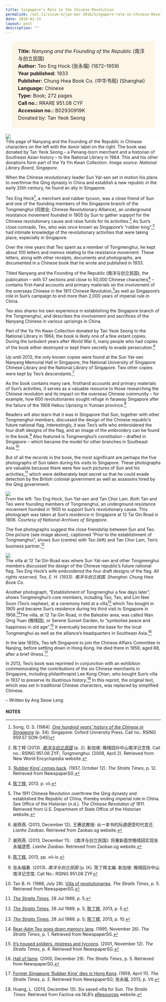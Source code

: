 ```yaml
---
title: Singapore’s Role in the Chinese Revolution
permalink: /vol-11/issue-4/jan-mar-2016/Singapore-role-in-Chinese-Revolution
date: 2016-01-31
layout: post
description: ""
---
```

<span style="background-colour: #fdf5e6; padding: 20px; margin: 20px; background:#fdf5e6; display:block; font-size:1rem; line-height:1.5rem;"> 
	<b>Title:</b> <i>Nanyang and the Founding of the Republic </i>(南洋与创立民国)<br>
	<b>Author:</b> Teo Eng Hock (张永福)
(1872–1959)<br>
<b>Year published:</b> 1933<br>
<b>Publisher:</b> Chung Hwa Book Co. (中华书局) 
(Shanghai)<br>
<b>Language:</b> Chinese<br>
<b>Type:</b> Book; 272 pages<br>
<b>Call no.:</b> RRARE 951.08 CYF<br>
<b>Accession no.:</b> B02930919K<br>
Donated by:</b> Tan Yeok Seong
	</span>
	
<img src="/images/vol-11-issue-4/sg-role-in-chinese-revolution/R1.JPG">
<div style="background-color: white;">Title page of Nanyang and the Founding of the Republic in Chinese characters on the left with the donor label on the right. The book was donated by Tan Yeok Seong – a Penang-born merchant and a historian of Southeast Asian history – to the National Library in 1964. This and his other donations form part of the Ya Yin Kwan Collection. <i>Image source: National Library Board, Singapore.</i></div>

When the Chinese revolutionary leader Sun Yat-sen set in motion his plans to overthrow the Qing dynasty in China and establish a new republic in the early 20th century, he found an ally in Singapore.

Teo Eng Hock[^1], a merchant and rubber tycoon, was a close friend of Sun and one of the founding members of the Singapore branch of the Tongmenghui (同盟会; Chinese Revolutionary Alliance), an underground resistance movement founded in 1905 by Sun to gather support for the Chinese revolutionary cause and raise funds for its activities.[^2] As Sun’s close comrade, 
Teo, who was once known as Singapore’s “rubber king”,[^3] had intimate knowledge of the revolutionary activities that were taking place, especially in Singapore.

Over the nine years that Teo spent as a member of Tongmenghui, he kept about 100 letters and memos relating to the resistance movement. These letters, along with other receipts, documents and photographs, are documented in a Chinese book that he wrote and published in 1933.

Titled Nanyang and the Founding of the Republic (南洋与创立民国), the publication – with 57 sections and close to 50,000 Chinese characters[^4] – contains first-hand accounts and primary materials on the involvement of the overseas Chinese in the 1911 Chinese Revolution,[^5]as well as Singapore’s role in Sun’s campaign to end more than 2,000 years of imperial rule in China.

Teo also shares his own experience in establishing the Singapore branch of the Tongmenghui, and describes the involvement and sacrifices of the Nanyang Chinese 
in various uprisings in China.

Part of the Ya Yin Kwan Collection donated by Tan Yeok Seong to the National Library in 1964, the book is likely one of a few extant copies. During the turbulent years after World War II, many people who had copies of the book either destroyed or kept them secretly to evade persecution.[^6]

Up until 2013, the only known copies were found at the Sun Yat-sen Nanyang Memorial Hall in Singapore, the National University of Singapore Chinese Library and the National Library of Singapore. Two other copies were kept by Teo’s descendants.[^7]

As the book contains many rare, firsthand accounts and primary materials of Sun’s activities, it serves as a valuable resource to those researching the Chinese revolution and its impact on the overseas Chinese community – for example, how 600 revolutionaries sought refuge in faraway Singapore after the failure of the 1908 Hekou Uprising in Yunnan province.[^8]

Readers will also learn that it was in Singapore that Sun, together with other Tongmenghui members, discussed the design of the Chinese republic’s future national flag. 
Interestingly, it was Teo’s wife who embroidered the four draft designs of the flag, and an image of the embroidery can be found in the book.[^9] Also featured is Tongmenghui’s constitution – drafted in Singapore – which became the model for other branches in 
Southeast Asia.[^10]

But of all the records in the book, the most significant are perhaps the five photographs of Sun taken during his visits to Singapore. These photographs are valuable 
because there were few such pictures of Sun and his activities,[^11] which were deliberately kept secret so that he could evade detection by the British colonial government as well as assassins hired by the Qing government.

<img src="/images/vol-11-issue-4/sg-role-in-chinese-revolution/R2.JPG">
<div style="background-color: white;"> From the left: Teo Eng Hock, Sun Yat-sen and Tan Chor Lam. Both Tan 
and Teo were founding members of Tongmenghui, an underground resistance movement founded in 1905 to support Sun’s revolutionary cause. This photograph was taken at Sun’s residence in Singapore at 12 Tai Gin Road in 1906. <i>Courtesy of National Archives of Singapore.</i></div>

The five photographs suggest the close friendship between Sun and Teo. One picture (see image above), captioned “Prior to the establishment of Tongmenghui”, shows Sun (centre) with Teo (left) and Tan Chor Lam, 
Teo’s business partner.[^12]

<img src="/images/vol-11-issue-4/sg-role-in-chinese-revolution/R3.JPG">
<div style="background-color: white;"> The villa at 12 Tai Gin Road was where Sun Yat-sen and other Tongmenghui members discussed the design of the Chinese republic’s future national flag. Teo Eng Hock’s wife embroidered the four draft designs of the flag. <i>All rights reserved, Teo, E. H. (1933). 南洋与创立民国. Shanghai: Chung Hwa Book Co.</i></div>

Another photograph, “Establishment of Tongmenghui a few days later”, shows Tongmenghui’s core members, including Teo, Tan, and Lim Nee Soon (Teo’s nephew), at a ceremony held at a villa[^13] which Teo bought in 1905 and became Sun’s residence during his third visit to Singapore in 1906.[^14]The villa, at 12 Tai Gin Road, in the Balestier area, was called Wan Qing Yuan (晚晴园), or Serene Sunset Garden, to “symbolise peace and happiness in old age”.[^15] It eventually became the base for the local Tongmenghui as well as the alliance’s headquarters in Southeast Asia.[^16]

In the late 1930s, Teo left Singapore to join the Chinese Affairs Committee in Nanjing, before settling down in Hong Kong. He died there in 1959, aged 88, after a brief 
illness.[^17]

In 2013, Teo’s book was reprinted in conjunction with an exhibition commemorating the contributions of the six Chinese merchants in Singapore, including philanthropist 
Lee Kong Chian, who bought Sun’s villa in 1937 to preserve its illustrious history.[^18] In this reprint, the original text, which was set in traditional Chinese characters, was replaced by simplified Chinese. 

– Written by Ang Seow Leng

#### **NOTES**
[^1]:Song, O. S. (1984). [*One hundred years’ history of the Chinese in Singapore*](http://eservice.nlb.gov.sg/item_holding_s.aspx?bid=4082287) (p. 34). Singapore: Oxford University Press. Call no.: RSING 959.57 SON-[HIS]
[^2]:陈丁辉 (2013). [*南洋与创立民国*](http://eservice.nlb.gov.sg/item_holding_s.aspx?bid=200730355)  (p. 2). 新加坡: 晚晴园孙中山南洋记念馆. Call no.: RSING 951.08 ZYF; *Tongmenghui*. (2008, April 2). Retrieved from New World Encyclopedia website.
[^3]:[‘Rubber King’ comes back](http://eresources.nlb.gov.sg/newspapers/Digitised/Article/straitstimes19371012-1.2.67.aspx). (1937, October 12). *The Straits Times*, p. 12. Retrieved from NewspaperSG.
[^4]:[陈丁辉](http://eservice.nlb.gov.sg/item_holding_s.aspx?bid=200730355), 2013, p. vii.
[^5]:The 1911 Chinese Revolution overthrew the Qing dynasty and established the Republic of China, thereby ending imperial rule in China. See Office of the Historian (n.d.). *The Chinese Revolution of 1911*. Retrieved from U.S. Department of State Office of the Historian website. 
[^6]:谢燕燕. (2013, December 12). 王赓武教授: 从一本书的际遇感受时代变迁. *Lianhe Zaobao*. Retrieved from Zaobao.sg website.
[^7]:谢燕燕. (2013, December 11). 《南洋与创立民国》将重新面世晚晴园实现张永福遗愿. *Lianhe Zaobao*. Retrieved from Zaobao.sg website.
[^8]:[陈丁辉](http://eservice.nlb.gov.sg/item_holding_s.aspx?bid=200730355), 2013, pp. vii–ix.
[^9]:张永福著. (2013). *南洋与创立民国* (p. IX). 陈丁辉主编. 新加坡: 晚晴园孙中山南洋记念馆. Call No.: RSING 951.08 ZYF
[^10]:Tan B. H. (1988, July 28). [Villa of revolutionaries](http://eresources.nlb.gov.sg/newspapers/Digitised/Article/straitstimes19880728-1.2.60.9.1.aspx). *The Straits Times*, p. 5. Retrieved from NewspaperSG.
[^11]:[*The Straits Times*](http://eresources.nlb.gov.sg/newspapers/Digitised/Article/straitstimes19880728-1.2.60.9.1.aspx), 28 Jul 1988, p. 5.
[^12]:[*The Straits Times*](http://eresources.nlb.gov.sg/newspapers/Digitised/Article/straitstimes19880728-1.2.60.9.1.aspx), 28 Jul 1988. p. 5; [陈丁辉](http://eservice.nlb.gov.sg/item_holding_s.aspx?bid=200730355), 2013, p. 5.
[^13]:[*The Straits Times*](http://eresources.nlb.gov.sg/newspapers/Digitised/Article/straitstimes19880728-1.2.60.9.1.aspx), 28 Jul 1988. p. 5; [陈丁辉](http://eservice.nlb.gov.sg/item_holding_s.aspx?bid=200730355), 2013, p. 10.
[^14]:[Rear-Adm Teo goes down memory lane](http://eresources.nlb.gov.sg/newspapers/Digitised/Article/straitstimes19951126-1.2.6.aspx). (1995, November 26). *The Straits Times*, p. 1. Retrieved from NewspaperSG.
[^15]:	[It’s housed soldiers, mistress and tycoons](http://eresources.nlb.gov.sg/newspapers/Digitised/Article/straitstimes20011112-1.2.65.3.3.aspx). (2001, November 12). *The Straits Times*, p. 4. Retrieved from NewspaperSG.
[^16]:[Hall of fame](http://eresources.nlb.gov.sg/newspapers/Digitised/Article/straitstimes20051229-1.2.55.5.aspx). (2005, December 29). *The Straits Times*, p. 5. Retrieved from NewspaperSG.
[^17]:[Former Singapore ‘Rubber King’ dies in Hong Kong](http://eresources.nlb.gov.sg/newspapers/Digitised/Article/straitstimes19590411-1.2.15.aspx). (1959, April 11). *The Straits Times*, p. 2. Retrieved from NewspaperSG; 张永福, 2013, p. VII.
[^18]:Huang, L. (2013, December 13). Six saved villa for Sun. *The Straits Times*. Retrieved from Factiva via NLB’s [eResources](https://eresources.nlb.gov.sg/main) website.